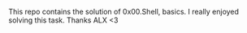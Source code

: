 This repo contains the solution of 0x00.Shell, basics. I really enjoyed solving this task. Thanks ALX <3
